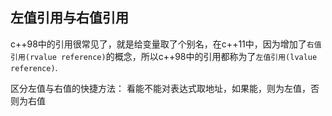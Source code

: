 ## 左值引用与右值引用

c++98中的引用很常见了，就是给变量取了个别名，在c++11中，因为增加了`右值引用(rvalue reference)`的概念，所以c++98中的引用都称为了`左值引用(lvalue reference)`.

区分左值与右值的快捷方法：
看能不能对表达式取地址，如果能，则为左值，否则为右值